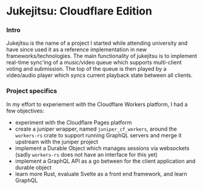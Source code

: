 # Jukejitsu: Cloudflare Edition

### Intro
Jukejitsu is the name of a project I started while attending university and have since used it as a reference implementation in new frameworks/technologies.
The main functionality of jukejitsu is to implement real-time sync'ing of a music/video queue which supports multi-client voting and submission.
The top of the queue is then played by a video/audio player which syncs current playback state between all clients.

### Project specifics
In my effort to experiement with the Cloudflare Workers platform, I had a few objectives:
- experiment with the Cloudflare Pages platform
- create a juniper wrapper, named `juniper_cf_workers`, around the `workers-rs` crate to support running GraphQL servers and merge it upstream with the juniper project
- implement a Durable Object which manages sessions via websockets (sadly `workers-rs` does not have an interface for this yet)
- implement a GraphQL API as a go between for the client application and durable object
- learn more Rust, evaluate Svelte as a front end framework, and learn GraphQL
